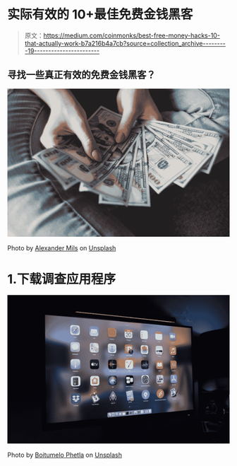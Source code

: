 # 实际有效的 10+最佳免费金钱黑客

> 原文：<https://medium.com/coinmonks/best-free-money-hacks-10-that-actually-work-b7a216b4a7cb?source=collection_archive---------19----------------------->

## 寻找一些真正有效的免费金钱黑客？

![](img/f368d9eefa0d99033c5e4feb28fe869e.png)

Photo by [Alexander Mils](https://unsplash.com/@alexandermils?utm_source=medium&utm_medium=referral) on [Unsplash](https://unsplash.com?utm_source=medium&utm_medium=referral)

# 1.下载调查应用程序

![](img/2431835e811faea91f92eb54ec837b0d.png)

Photo by [Boitumelo Phetla](https://unsplash.com/@writecodenow?utm_source=medium&utm_medium=referral) on [Unsplash](https://unsplash.com?utm_source=medium&utm_medium=referral)